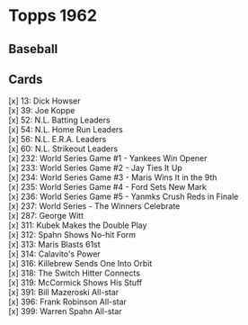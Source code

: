 # Topps 1962 
## Baseball

## Cards

[x] 13: Dick Howser <br>[x] 39: Joe Koppe <br>[x] 52: N.L. Batting Leaders <br>[x] 54: N.L. Home Run Leaders <br>[x] 56: N.L. E.R.A. Leaders <br>[x] 60: N.L. Strikeout Leaders <br>[x] 232: World Series Game #1 - Yankees Win Opener <br>[x] 233: World Series Game #2 - Jay Ties It Up <br>[x] 234: World Series Game #3 - Maris Wins It in the 9th <br>[x] 235: World Series Game #4 - Ford Sets New Mark <br>[x] 236: World Series Game #5 - Yanmks Crush Reds in Finale <br>[x] 237: World Series - The Winners Celebrate <br>[x] 287: George Witt <br>[x] 311: Kubek Makes the Double Play <br>[x] 312: Spahn Shows No-hit Form <br>[x] 313: Maris Blasts 61st <br>[x] 314: Calavito's Power <br>[x] 316: Killebrew Sends One Into Orbit <br>[x] 318: The Switch Hitter Connects <br>[x] 319: McCormick Shows His Stuff <br>[x] 391: Bill Mazeroski All-star <br>[x] 396: Frank Robinson All-star <br>[x] 399: Warren Spahn All-star <br>